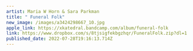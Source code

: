 ```yaml
---
artist: Maria W Horn & Sara Parkman
title: " Funeral Folk"
new_image: /images/a3424298667_10.jpg
apple_link: https://xkatedral.bandcamp.com/album/funeral-folk
link: https://www.dropbox.com/s/8tjsigfekbgzhqr/FuneralFolk.zip?dl=1
published_date: 2022-07-28T19:16:13.714Z
---
```

